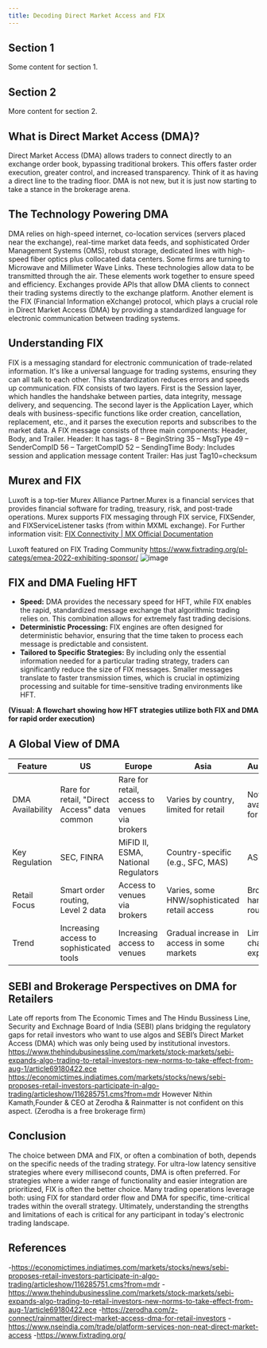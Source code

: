 ```yaml
---
title: Decoding Direct Market Access and FIX
---
```

<h2 id="The Technology Powering DMA">Section 1</h2>
<p>Some content for section 1.</p>

<h2 id="The Technology Powering DMA">Section 2</h2>
<p>More content for section 2.</p>

## What is Direct Market Access (DMA)?

Direct Market Access (DMA) allows traders to connect directly to an exchange order book, bypassing traditional brokers. This offers faster order execution, greater control, and increased transparency. Think of it as having a direct line to the trading floor. DMA is not new, but it is just now starting to take a stance in the brokerage arena.

## The Technology Powering DMA

DMA relies on high-speed internet, co-location services (servers placed near the exchange), real-time market data feeds, and sophisticated Order Management Systems (OMS), robust storage, dedicated lines with high-speed fiber optics plus collocated data centers. Some firms are turning to Microwave and Millimeter Wave Links. These technologies allow data to be transmitted through the air. These elements work together to ensure speed and efficiency. Exchanges provide APIs that allow DMA clients to connect their trading systems directly to the exchange platform. Another element is the FIX (Financial Information eXchange) protocol, which plays a crucial role in Direct Market Access (DMA) by providing a standardized language for electronic communication between trading systems.

## Understanding FIX

FIX is a messaging standard for electronic communication of trade-related information. It's like a universal language for trading systems, ensuring they can all talk to each other. This standardization reduces errors and speeds up communication. FIX consists of two layers. First is the Session layer, which handles the handshake between parties, data integrity, message delivery, and sequencing. The second layer is the Application Layer, which deals with business-specific functions like order creation, cancellation, replacement, etc., and it parses the execution reports and subscribes to the market data.
A FIX message consists of three main components: Header, Body, and Trailer.
Header: It has tags-
8 – BeginString
35 – MsgType
49 – SenderCompID
56 – TargetCompID
52 – SendingTime
Body: Includes session and application message content
Trailer: Has just Tag10=checksum

## Murex and FIX
Luxoft is a top-tier Murex Alliance Partner.Murex is a financial services that provides financial software for trading, treasury, risk, and post-trade operations.
Murex supports FIX messaging through FIX service, FIXSender, and FIXServiceListener tasks (from within MXML exchange).
For Further information visit: [FIX Connectivity | MX Official Documentation](link-to-documentation)

Luxoft featured on FIX Trading Community
https://www.fixtrading.org/pl-categs/emea-2022-exhibiting-sponsor/
![image](https://github.com/user-attachments/assets/928071a6-2252-408f-a268-637ac81364a6)

## FIX and DMA Fueling HFT
*   **Speed:** DMA provides the necessary speed for HFT, while FIX enables the rapid, standardized message exchange that algorithmic trading relies on. This combination allows for extremely fast trading decisions.
*   **Deterministic Processing:** FIX engines are often designed for deterministic behavior, ensuring that the time taken to process each message is predictable and consistent.
*   **Tailored to Specific Strategies:** By including only the essential information needed for a particular trading strategy, traders can significantly reduce the size of FIX messages. Smaller messages translate to faster transmission times, which is crucial in optimizing processing and suitable for time-sensitive trading environments like HFT.


**(Visual: A flowchart showing how HFT strategies utilize both FIX and DMA for rapid order execution)**

## A Global View of DMA

| Feature          | US                                     | Europe                                  | Asia                                      | Australia                             | Canada                              |
|-----------------|------------------------------------------|----------------------------------------|-------------------------------------------|---------------------------------------|---------------------------------------|
| DMA Availability | Rare for retail, "Direct Access" data common | Rare for retail, access to venues via brokers | Varies by country, limited for retail       | Not available for retail             | Not available for retail             |
| Key Regulation  | SEC, FINRA                               | MiFID II, ESMA, National Regulators     | Country-specific (e.g., SFC, MAS)           | ASIC                                   | CSA                                   |
| Retail Focus    | Smart order routing, Level 2 data          | Access to venues via brokers            | Varies, some HNW/sophisticated retail access | Broker-handled routing                 | Broker-handled routing                 |
| Trend           | Increasing access to sophisticated tools | Increasing access to venues            | Gradual increase in access in some markets | Limited change expected               | Limited change expected               |

## SEBI and Brokerage Perspectives on DMA for Retailers
Late off reports from  The Economic Times and The Hindu Bussiness Line, Security and Exchnage Board of India (SEBI) plans bridging the regulatory gaps for retail investors who want to use algos and SEBI’s Direct Market Access (DMA) which was only being used by institutional investors. 
https://www.thehindubusinessline.com/markets/stock-markets/sebi-expands-algo-trading-to-retail-investors-new-norms-to-take-effect-from-aug-1/article69180422.ece
https://economictimes.indiatimes.com/markets/stocks/news/sebi-proposes-retail-investors-participate-in-algo-trading/articleshow/116285751.cms?from=mdr
However Nithin Kamath,Founder & CEO at Zerodha & Rainmatter is not confident on this aspect.
(Zerodha is a free brokerage firm)

## Conclusion
The choice between DMA and FIX, or often a combination of both, depends on the specific needs of the trading strategy.  For ultra-low latency sensitive strategies where every millisecond counts, DMA is often preferred.  For strategies where a wider range of functionality and easier integration are prioritized, FIX is often the better choice.  Many trading operations leverage both: using FIX for standard order flow and DMA for specific, time-critical trades within the overall strategy.  Ultimately, understanding the strengths and limitations of each is critical for any participant in today's electronic trading landscape.

## References 
-https://economictimes.indiatimes.com/markets/stocks/news/sebi-proposes-retail-investors-participate-in-algo-trading/articleshow/116285751.cms?from=mdr
-https://www.thehindubusinessline.com/markets/stock-markets/sebi-expands-algo-trading-to-retail-investors-new-norms-to-take-effect-from-aug-1/article69180422.ece
-https://zerodha.com/z-connect/rainmatter/direct-market-access-dma-for-retail-investors
-https://www.nseindia.com/trade/platform-services-non-neat-direct-market-access
-https://www.fixtrading.org/


